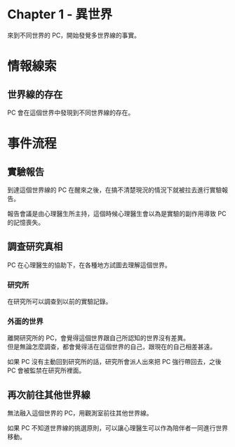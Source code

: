 # Chapter 1 - 異世界

來到不同世界的 PC，開始發覺多世界線的事實。

# 情報線索

## 世界線的存在

PC 會在這個世界中發現到不同世界線的存在。

# 事件流程

## 實驗報告

到達這個世界線的 PC 在醒來之後，在搞不清楚現況的情況下就被拉去進行實驗報告。

報告會議是由心理醫生所主持，這個時候心理醫生會以為是實驗的副作用導致 PC 的記憶喪失。

## 調查研究真相

PC 在心理醫生的協助下，在各種地方試圖去理解這個世界。

### 研究所

在研究所可以調查到以前的實驗記錄。

### 外面的世界

離開研究所的 PC，會覺得這個世界跟自己所認知的世界沒有差異。  
但是無論怎麼調查，都會覺得活在這個世界的自己，跟現在的自己相差甚遠。

如果 PC 沒有主動回到研究所的話，研究所會派人出來把 PC 強行帶回去，之後 PC 會被監禁在研究所裡面。

## 再次前往其他世界線

無法融入這個世界的 PC，用觀測室前往其他世界線。

如果 PC 不知道世界線的挑選原則，可以讓心理醫生可以作為陪伴者一同進行世界移動。
